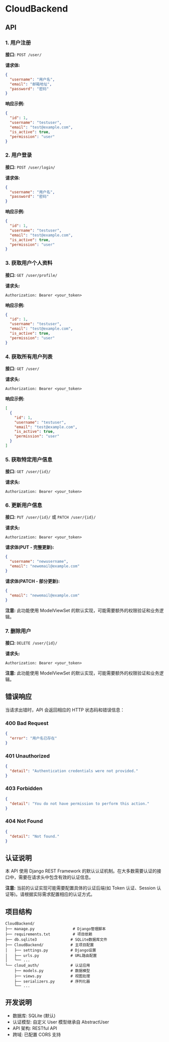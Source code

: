# CloudBackend

## API

### 1. 用户注册

**接口:** `POST /user/`

**请求体:**

```json
{
  "username": "用户名",
  "email": "邮箱地址",
  "password": "密码"
}
```

**响应示例:**

```json
{
  "id": 1,
  "username": "testuser",
  "email": "test@example.com",
  "is_active": true,
  "permission": "user"
}
```

### 2. 用户登录

**接口:** `POST /user/login/`

**请求体:**

```json
{
  "username": "用户名",
  "password": "密码"
}
```

**响应示例:**

```json
{
  "id": 1,
  "username": "testuser",
  "email": "test@example.com",
  "is_active": true,
  "permission": "user"
}
```

### 3. 获取用户个人资料

**接口:** `GET /user/profile/`

**请求头:**

```
Authorization: Bearer <your_token>
```

**响应示例:**

```json
{
  "id": 1,
  "username": "testuser",
  "email": "test@example.com",
  "is_active": true,
  "permission": "user"
}
```

### 4. 获取所有用户列表

**接口:** `GET /user/`

**请求头:**

```
Authorization: Bearer <your_token>
```

**响应示例:**

```json
[
  {
    "id": 1,
    "username": "testuser",
    "email": "test@example.com",
    "is_active": true,
    "permission": "user"
  }
]
```

### 5. 获取特定用户信息

**接口:** `GET /user/{id}/`

**请求头:**

```
Authorization: Bearer <your_token>
```

### 6. 更新用户信息

**接口:** `PUT /user/{id}/` 或 `PATCH /user/{id}/`

**请求头:**

```
Authorization: Bearer <your_token>
```

**请求体(PUT - 完整更新):**

```json
{
  "username": "newusername",
  "email": "newemail@example.com"
}
```

**请求体(PATCH - 部分更新):**

```json
{
  "email": "newemail@example.com"
}
```

**注意:** 此功能使用 ModelViewSet 的默认实现，可能需要额外的权限验证和业务逻辑。

### 7. 删除用户

**接口:** `DELETE /user/{id}/`

**请求头:**

```
Authorization: Bearer <your_token>
```

**注意:** 此功能使用 ModelViewSet 的默认实现，可能需要额外的权限验证和业务逻辑。

## 错误响应

当请求出错时，API 会返回相应的 HTTP 状态码和错误信息：

### 400 Bad Request

```json
{
  "error": "用户名已存在"
}
```

### 401 Unauthorized

```json
{
  "detail": "Authentication credentials were not provided."
}
```

### 403 Forbidden

```json
{
  "detail": "You do not have permission to perform this action."
}
```

### 404 Not Found

```json
{
  "detail": "Not found."
}
```

## 认证说明

本 API 使用 Django REST Framework 的默认认证机制。在大多数需要认证的接口中，需要在请求头中包含有效的认证信息。

**注意:** 当前的认证实现可能需要配置具体的认证后端(如 Token 认证、Session 认证等)。请根据实际需求配置相应的认证方式。

## 项目结构

```
CloudBackend/
├── manage.py                 # Django管理脚本
├── requirements.txt          # 项目依赖
├── db.sqlite3               # SQLite数据库文件
├── CloudBackend/            # 主项目配置
│   ├── settings.py          # Django设置
│   ├── urls.py              # URL路由配置
│   └── ...
└── cloud_auth/              # 认证应用
    ├── models.py            # 数据模型
    ├── views.py             # 视图处理
    ├── serializers.py       # 序列化器
    └── ...
```

## 开发说明

- 数据库: SQLite (默认)
- 认证模型: 自定义 User 模型继承自 AbstractUser
- API 架构: RESTful API
- 跨域: 已配置 CORS 支持
